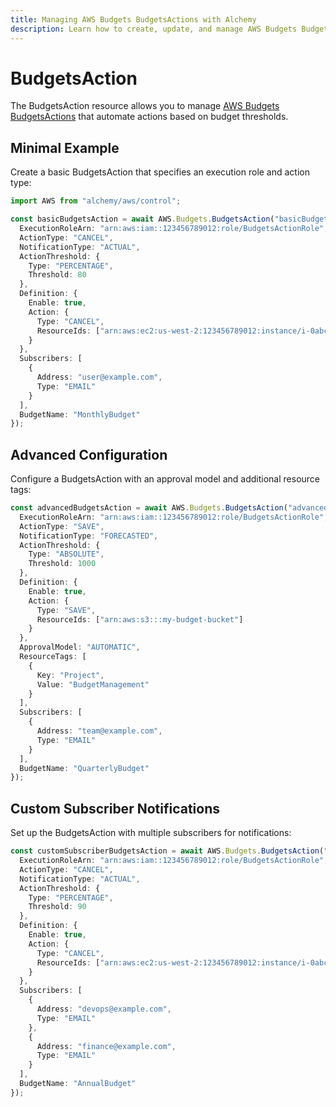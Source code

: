 ```yaml
---
title: Managing AWS Budgets BudgetsActions with Alchemy
description: Learn how to create, update, and manage AWS Budgets BudgetsActions using Alchemy Cloud Control.
---
```


# BudgetsAction

The BudgetsAction resource allows you to manage [AWS Budgets BudgetsActions](https://docs.aws.amazon.com/budgets/latest/userguide/) that automate actions based on budget thresholds.

## Minimal Example

Create a basic BudgetsAction that specifies an execution role and action type:

```ts
import AWS from "alchemy/aws/control";

const basicBudgetsAction = await AWS.Budgets.BudgetsAction("basicBudgetsAction", {
  ExecutionRoleArn: "arn:aws:iam::123456789012:role/BudgetsActionRole",
  ActionType: "CANCEL",
  NotificationType: "ACTUAL",
  ActionThreshold: {
    Type: "PERCENTAGE",
    Threshold: 80
  },
  Definition: {
    Enable: true,
    Action: {
      Type: "CANCEL",
      ResourceIds: ["arn:aws:ec2:us-west-2:123456789012:instance/i-0abcd1234efgh5678"]
    }
  },
  Subscribers: [
    {
      Address: "user@example.com",
      Type: "EMAIL"
    }
  ],
  BudgetName: "MonthlyBudget"
});
```

## Advanced Configuration

Configure a BudgetsAction with an approval model and additional resource tags:

```ts
const advancedBudgetsAction = await AWS.Budgets.BudgetsAction("advancedBudgetsAction", {
  ExecutionRoleArn: "arn:aws:iam::123456789012:role/BudgetsActionRole",
  ActionType: "SAVE",
  NotificationType: "FORECASTED",
  ActionThreshold: {
    Type: "ABSOLUTE",
    Threshold: 1000
  },
  Definition: {
    Enable: true,
    Action: {
      Type: "SAVE",
      ResourceIds: ["arn:aws:s3:::my-budget-bucket"]
    }
  },
  ApprovalModel: "AUTOMATIC",
  ResourceTags: [
    {
      Key: "Project",
      Value: "BudgetManagement"
    }
  ],
  Subscribers: [
    {
      Address: "team@example.com",
      Type: "EMAIL"
    }
  ],
  BudgetName: "QuarterlyBudget"
});
```

## Custom Subscriber Notifications

Set up the BudgetsAction with multiple subscribers for notifications:

```ts
const customSubscriberBudgetsAction = await AWS.Budgets.BudgetsAction("customSubscriberBudgetsAction", {
  ExecutionRoleArn: "arn:aws:iam::123456789012:role/BudgetsActionRole",
  ActionType: "CANCEL",
  NotificationType: "ACTUAL",
  ActionThreshold: {
    Type: "PERCENTAGE",
    Threshold: 90
  },
  Definition: {
    Enable: true,
    Action: {
      Type: "CANCEL",
      ResourceIds: ["arn:aws:ec2:us-west-2:123456789012:instance/i-0abcd1234efgh5678"]
    }
  },
  Subscribers: [
    {
      Address: "devops@example.com",
      Type: "EMAIL"
    },
    {
      Address: "finance@example.com",
      Type: "EMAIL"
    }
  ],
  BudgetName: "AnnualBudget"
});
```